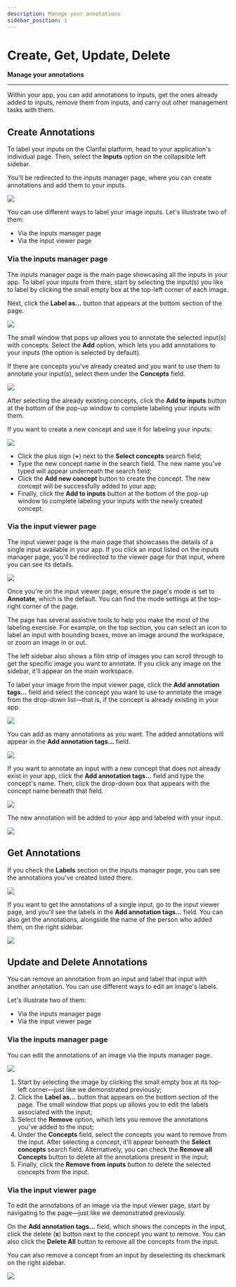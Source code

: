 ```yaml
---
description: Manage your annotations
sidebar_position: 1
---
```


# Create, Get, Update, Delete

**Manage your annotations**
<hr />

Within your app, you can add annotations to inputs, get the ones already added to inputs, remove them from inputs, and carry out other management tasks with them.

## Create Annotations

To label your inputs on the Clarifai platform, head to your application's individual page. Then, select the **Inputs** option on the collapsible left sidebar.

You'll be redirected to the inputs manager page, where you can create annotations and add them to your inputs. 

![](/img/community/annotate/create_annotations_1.png)

You can use different ways to label your image inputs. Let's illustrate two of them:

- Via the inputs manager page
- Via the input viewer page

### Via the inputs manager page

The inputs manager page is the main page showcasing all the inputs in your app. To label your inputs from there, start by selecting the input(s) you like to label by clicking the small empty box at the top-left corner of each image. 

Next, click the **Label as…** button that appears at the bottom section of the page.

![](/img/community/annotate/create_annotations_2.png)

The small window that pops up allows you to annotate the selected input(s) with concepts. Select the **Add** option, which lets you add annotations to your inputs (the option is selected by default).

If there are concepts you've already created and you want to use them to annotate your input(s), select them under the **Concepts** field. 

![](/img/community/annotate/create_annotations_3.png)

After selecting the already existing concepts, click the **Add to inputs** button at the bottom of the pop-up window to complete labeling your inputs with them.

If you want to create a new concept and use it for labeling your inputs:

![](/img/community/annotate/create_annotations_4.png)

- Click the plus sign (**+**) next to the **Select concepts** search field;
- Type the new concept name in the search field. The new name you've typed will appear underneath the search field;
- Click the **Add new concept** button to create the concept. The new concept will be successfully added to your app;
- Finally, click the **Add to inputs** button at the bottom of the pop-up window to complete labeling your inputs with the newly created concept.

### Via the input viewer page

The input viewer page is the main page that showcases the details of a single input available in your app. If you click an input listed on the inputs manager page, you'll be redirected to the viewer page for that input, where you can see its details. 

![](/img/community/annotate/create_annotations_6.png)

Once you're on the input viewer page, ensure the page's mode is set to **Annotate**, which is the default. You can find the mode settings at the top-right corner of the page. 

The page has several assistive tools to help you make the most of the labeling exercise. For example, on the top section, you can select an icon to label an input with bounding boxes, move an image around the workspace, or zoom an image in or out.

The left sidebar also shows a film strip of images you can scroll through to get the specific image you want to annotate. If you click any image on the sidebar, it'll appear on the main workspace. 

To label your image from the input viewer page, click the **Add annotation tags...** field and select the concept you want to use to annotate the image from the drop-down list—that is, if the concept is already existing in your app.

![](/img/community/annotate/create_annotations_7.png)

You can add as many annotations as you want. The added annotations will appear in the **Add annotation tags...** field.

![](/img/community/annotate/create_annotations_8.png)

If you want to annotate an input with a new concept that does not already exist in your app, click the **Add annotation tags...** field and type the concept's name. Then, click the drop-down box that appears with the concept name beneath that field. 

![](/img/community/annotate/create_annotations_9.png)

The new annotation will be added to your app and labeled with your input. 

![](/img/community/annotate/create_annotations_10.png)

## Get Annotations

If you check the **Labels** section on the inputs manager page, you can see the annotations you've created listed there. 

![](/img/community/annotate/create_annotations_5.png)

If you want to get the annotations of a single input, go to the input viewer page, and you'll see the labels in the **Add annotation tags...** field. You can also get the annotations, alongside the name of the person who added them, on the right sidebar. 

![](/img/community/annotate/create_annotations_11.png)

## Update and Delete Annotations

You can remove an annotation from an input and label that input with another annotation. You can use different ways to edit an image's labels.

Let's illustrate two of them:

- Via the inputs manager page
- Via the input viewer page

### Via the inputs manager page

You can edit the annotations of an image via the inputs manager page.

![](/img/community/annotate/update_annotations_1.png)

1. Start by selecting the image by clicking the small empty box at its top-left corner—just like we demonstrated previously;
2. Click the **Label as…** button that appears on the bottom section of the page. The small window that pops up allows you to edit the labels associated with the input;
3. Select the **Remove** option, which lets you remove the annotations you've added to the input;
4. Under the **Concepts** field, select the concepts you want to remove from the input. After selecting a concept, it'll appear beneath the **Select concepts** search field. Alternatively, you can check the **Remove all Concepts** button to delete all the annotations present in the input;
5. Finally, click the **Remove from inputs** button to delete the selected concepts from the input.

### Via the input viewer page

To edit the annotations of an image via the input viewer page, start by navigating to the page—just like we demonstrated previously.

On the **Add annotation tags...** field, which shows the concepts in the input, click the delete (**x**) button next to the concept you want to remove. You can also click the **Delete All** button to remove all the concepts from the input. 

You can also remove a concept from an input by deselecting its checkmark on the right sidebar.  

![](/img/community/annotate/update_annotations_2.png)